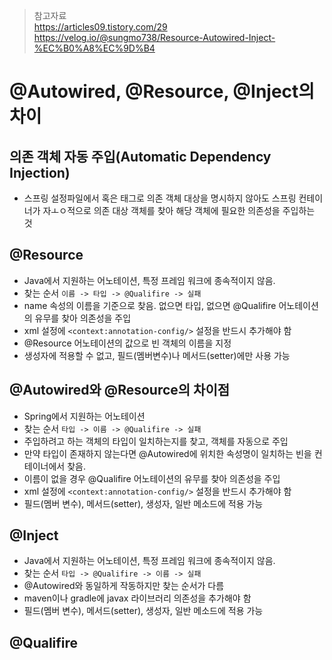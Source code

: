 > 참고자료  
> https://articles09.tistory.com/29  
> https://velog.io/@sungmo738/Resource-Autowired-Inject-%EC%B0%A8%EC%9D%B4

# @Autowired, @Resource, @Inject의 차이
## 의존 객체 자동 주입(Automatic Dependency Injection)
- 스프링 설정파일에서 혹은 태그로 의존 객체 대상을 명시하지 않아도 스프링 컨테이너가 자ㅗㅇ적으로 의존 대상 객체를 찾아 해당 객체에 필요한 의존성을 주입하는 것

## @Resource
- Java에서 지원하는 어노테이션, 특정 프레임 워크에 종속적이지 않음.
- 찾는 순서 `이름 -> 타입 -> @Qualifire -> 실패`
- name 속성의 이름을 기준으로 찾음. 없으면 타입, 없으면 @Qualifire 어노테이션의 유무를 찾아 의존성을 주입
- xml 설정에 `<context:annotation-config/>` 설정을 반드시 추가해야 함
- @Resource 어노테이션의 값으로 빈 객체의 이름을 지정
- 생성자에 적용할 수 없고, 필드(멤버변수)나 메서드(setter)에만 사용 가능

## @Autowired와 @Resource의 차이점
- Spring에서 지원하는 어노테이션
- 찾는 순서 `타입 -> 이름 -> @Qualifire -> 실패`
- 주입하려고 하는 객체의 타입이 일치하는지를 찾고, 객체를 자동으로 주입
- 만약 타입이 존재하지 않는다면 @Autowired에 위치한 속성명이 일치하는 빈을 컨테이너에서 찾음.
- 이름이 없을 경우 @Qualifire 어노테이션의 유무를 찾아 의존성을 주입
- xml 설정에 `<context:annotation-config/>` 설정을 반드시 추가해야 함
- 필드(멤버 변수), 메서드(setter), 생성자, 일반 메소드에 적용 가능

## @Inject
- Java에서 지원하는 어노테이션, 특정 프레임 워크에 종속적이지 않음.
- 찾는 순서 `타입 -> @Qualifire -> 이름 -> 실패`
- @Autowired와 동일하게 작동하지만 찾는 순서가 다름
- maven이나 gradle에 javax 라이브러리 의존성을 추가해야 함
- 필드(멤버 변수), 메서드(setter), 생성자, 일반 메소드에 적용 가능

## @Qualifire
